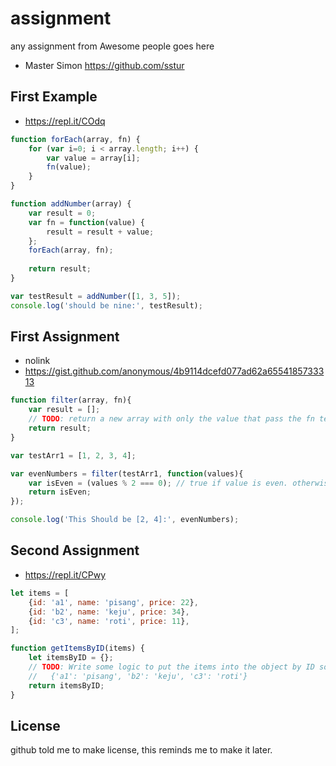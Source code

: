 # assignment
any assignment from Awesome people goes here

  - Master Simon https://github.com/sstur

## First Example

  - https://repl.it/COdq

```js
function forEach(array, fn) {
	for (var i=0; i < array.length; i++) {
		var value = array[i];
		fn(value);
	}
}

function addNumber(array) {
	var result = 0;
	var fn = function(value) {
		result = result + value;
	};
	forEach(array, fn);
	
	return result;
}

var testResult = addNumber([1, 3, 5]);
console.log('should be nine:', testResult);
```

## First Assignment
  - nolink
  - https://gist.github.com/anonymous/4b9114dcefd077ad62a6554185733313

```js
function filter(array, fn){
	var result = [];
	// TODO: return a new array with only the value that pass the fn test. (meaning the fn returned true)
	return result;
}

var testArr1 = [1, 2, 3, 4];

var evenNumbers = filter(testArr1, function(values){
	var isEven = (values % 2 === 0); // true if value is even. otherwise false.
 	return isEven;
});

console.log('This Should be [2, 4]:', evenNumbers);
```

## Second Assignment
  - https://repl.it/CPwy

```js
let items = [
	{id: 'a1', name: 'pisang', price: 22},
	{id: 'b2', name: 'keju', price: 34},
	{id: 'c3', name: 'roti', price: 11},
];

function getItemsByID(items) {
	let itemsByID = {};
	// TODO: Write some logic to put the items into the object by ID so it looks like:
	//   {'a1': 'pisang', 'b2': 'keju', 'c3': 'roti'}
	return itemsByID;
}
```

## License
github told me to make license, this reminds me to make it later.
